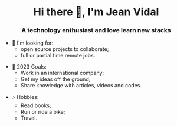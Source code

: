 <h1 align="center">Hi there 👋, I'm Jean Vidal</h1>
<h3 align="center">A technology enthusiast and love learn new stacks</h3>

* 👯 I'm looking for:
    * open source projects to collaborate;
    * full or partial time remote jobs.

- 🥅 2023 Goals: 
    - Work in an international company;
    - Get my ideas off the ground;
    - Share knowledge with articles, videos and codes.

* ⚡ Hobbies:
    * Read books;
    * Run or ride a bike;
    * Travel.
